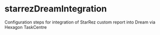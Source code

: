 # starrezDreamIntegration
Configuration steps for integration of StarRez custom report into Dream via Hexagon TaskCentre
